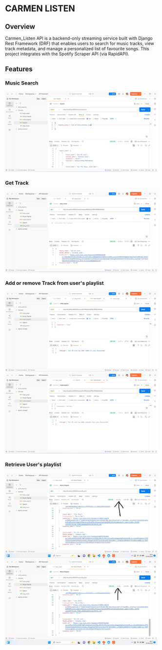 # CARMEN LISTEN

## Overview

Carmen_Listen API is a backend-only streaming service built with Django Rest Framework (DRF) that enables users to search for music tracks, view track metadata, and manage a personalized list of favourite songs. This project integrates with the Spotify Scraper API (via RapidAPI).

## Features
### Music Search
<img src="images/search_song.PNG" width="500" />

### Get Track 
<img src="images/get_song.PNG" width="500" />

### Add or remove Track from user's playlist 
<img src="images/user_like.PNG" width="500" />
<img src="images/user_unlike.PNG" width="500" />

### Retrieve User's playlist 
<img src="images/user_playlist.png" width="500" />
<img src="images/user_playlist_redis.png" width="500" />











